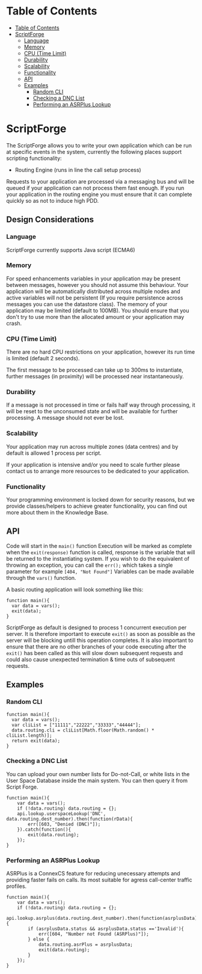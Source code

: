 # Table of Contents

* [Table of Contents](#table-of-contents)
* [ScriptForge](#scriptforge)
    * [Language](#language)
    * [Memory](#memory)
    * [CPU (Time Limit)](#cpu-time-limit)
    * [Durability](#durability)
    * [Scalability](#scalability)
    * [Functionality](#functionality)
    * [API](#examples)
    * [Examples](#examples)
        * [Random CLI](#random-cli)
        * [Checking a DNC List](#checking-a-dnc-list)
        * [Performing an ASRPlus Lookup](#performing-an-asrplus-lookup)

# ScriptForge
The ScriptForge allows you to write your own application which can be run at specific events in the system, currently the following places support scripting functionality:

* Routing Engine (runs in line the call setup process)

Requests to your application are processed via a messaging bus and will be queued if your application can not process them fast enough. If you run your application in the routing engine you must ensure that it can complete quickly so as not to induce high PDD.

## Design Considerations

### Language

ScriptForge currently supports Java script (ECMA6)

### Memory

For speed enhancements variables in your application may be present between messages, however you should not assume this behaviour. Your application will be automatically distributed across multiple nodes and active variables will not be persistent (If you require persistence across messages you can use the datastore class). The memory of your application may be limited (default to 100MB). You should ensure that you don't try to use more than the allocated amount or your application may crash.

### CPU (Time Limit)

There are no hard CPU restrictions on your application, however its run time is limited (default 2 seconds).

The first message to be processed can take up to 300ms to instantiate, further messages (in proximity) will be processed near instantaneously.


### Durability

If a message is not processed in time or fails half way through processing, it will be reset to the unconsumed state and will be available for further processing. A message should not ever be lost.

### Scalability

Your application may run across multiple zones (data centres) and by default is allowed 1 process per script.

If your application is intensive and/or you need to scale further please contact us to arrange more resources to be dedicated to your application.

### Functionality

Your programming environment is locked down for security reasons, but we provide classes/helpers to achieve greater functionality, you can find out more about them in the Knowledge Base.

## API

Code will start in the `main()` function
Execution will be marked as complete when the `exit(response)` function is called, response is the variable that will be returned to the instantiating system.
If you wish to do the equivalent of throwing an exception, you can call the `err();` which takes a single parameter for example `[404, "Not Found"]`
Variables can be made available through the `vars()` function.

A basic routing application will look something like this:

```
function main(){
  var data = vars();
  exit(data);
}
```

ScriptForge as default is designed to process 1 concurrent execution per server. It is therefore important to execute `exit()` as soon as possible as the server will be blocking untill this operation completes. It is also important to ensure that there are no other branches of your code executing after the `exit()` has been called as this will slow down subsequent requests and could also cause unexpected termination & time outs of subsequent requests.

## Examples

### Random CLI

```
function main(){
  var data = vars();
  var cliList = ["11111","22222","33333","44444"];
  data.routing.cli = cliList[Math.floor(Math.random() * cliList.length)];
  return exit(data);
}
 ```
 
### Checking a DNC List

You can upload your own number lists for Do-not-Call, or white lists in the User Space Database inside the main system. You can then query it from Script Forge.

```
function main(){
	var data = vars();
	if (!data.routing) data.routing = {};
	api.lookup.userspaceLookup('DNC', data.routing.dest_number).then(function(rData){
		err([603, "Denied (DNC)"]);
	}).catch(function(){
		exit(data.routing);
	});
}
```

### Performing an ASRPlus Lookup

ASRPlus is a ConnexCS feature for reducing unecessary attempts and providing faster fails on calls. Its most suitable for agress call-center traffic profiles.

```
function main(){
	var data = vars();
	if (!data.routing) data.routing = {};
	api.lookup.asrplus(data.routing.dest_number).then(function(asrplusData){
		if (asrplusData.status && asrplusData.status =='Invalid'){
			err([604, "Number not Found (ASRPlus)"]);
		} else {
		  	data.routing.asrPlus = asrplusData;
			exit(data.routing);
		}
	});
}
```
